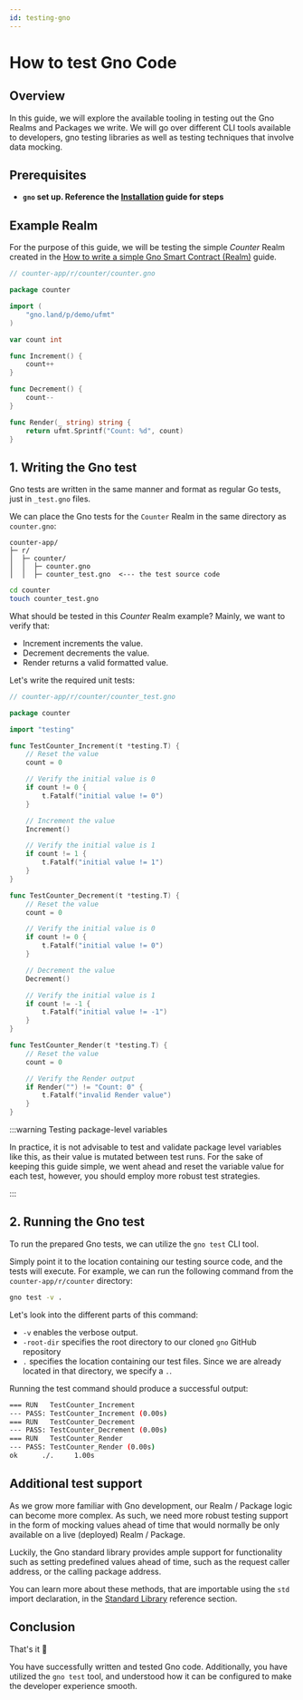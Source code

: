 ```yaml
---
id: testing-gno
---
```


# How to test Gno Code

## Overview

In this guide, we will explore the available tooling in testing out the Gno Realms and Packages we write.
We will go over different CLI tools available to developers, gno testing libraries as well as
testing techniques that involve data mocking.

## Prerequisites

- **`gno` set up. Reference the [Installation](../getting-started/local-setup/local-setup.md#3-installing-other-gno-tools) guide
  for steps**

## Example Realm

For the purpose of this guide, we will be testing the simple *Counter* Realm created in
the [How to write a simple Gno Smart Contract (Realm)](simple-contract.md) guide.

[embedmd]:# (../assets/how-to-guides/testing-gno/counter-1.gno go)
```go
// counter-app/r/counter/counter.gno

package counter

import (
	"gno.land/p/demo/ufmt"
)

var count int

func Increment() {
	count++
}

func Decrement() {
	count--
}

func Render(_ string) string {
	return ufmt.Sprintf("Count: %d", count)
}
```

## 1. Writing the Gno test

Gno tests are written in the same manner and format as regular Go tests, just in `_test.gno` files.

We can place the Gno tests for the `Counter` Realm in the same directory as `counter.gno`:

```text
counter-app/
├─ r/
│  ├─ counter/
│  │  ├─ counter.gno
│  │  ├─ counter_test.gno  <--- the test source code
```

```bash
cd counter
touch counter_test.gno
```

What should be tested in this _Counter_ Realm example?
Mainly, we want to verify that:

- Increment increments the value.
- Decrement decrements the value.
- Render returns a valid formatted value.

Let's write the required unit tests:

[embedmd]:# (../assets/how-to-guides/testing-gno/counter-2.gno go)
```go
// counter-app/r/counter/counter_test.gno

package counter

import "testing"

func TestCounter_Increment(t *testing.T) {
	// Reset the value
	count = 0

	// Verify the initial value is 0
	if count != 0 {
		t.Fatalf("initial value != 0")
	}

	// Increment the value
	Increment()

	// Verify the initial value is 1
	if count != 1 {
		t.Fatalf("initial value != 1")
	}
}

func TestCounter_Decrement(t *testing.T) {
	// Reset the value
	count = 0

	// Verify the initial value is 0
	if count != 0 {
		t.Fatalf("initial value != 0")
	}

	// Decrement the value
	Decrement()

	// Verify the initial value is 1
	if count != -1 {
		t.Fatalf("initial value != -1")
	}
}

func TestCounter_Render(t *testing.T) {
	// Reset the value
	count = 0

	// Verify the Render output
	if Render("") != "Count: 0" {
		t.Fatalf("invalid Render value")
	}
}
```

:::warning Testing package-level variables

In practice, it is not advisable to test and validate package level variables like this, as their value is mutated
between test runs. For the sake of keeping this guide simple, we went ahead and reset the variable value for each test,
however,
you should employ more robust test strategies.

:::

## 2. Running the Gno test

To run the prepared Gno tests, we can utilize the `gno test` CLI tool.

Simply point it to the location containing our testing source code, and the tests will execute.
For example, we can run the following command from the `counter-app/r/counter` directory:

```bash
gno test -v .
```

Let's look into the different parts of this command:

- `-v` enables the verbose output.
- `-root-dir` specifies the root directory to our cloned `gno` GitHub repository
- `.` specifies the location containing our test files. Since we are already located in that directory, we specify
  a `.`.

Running the test command should produce a successful output:

```bash
=== RUN   TestCounter_Increment
--- PASS: TestCounter_Increment (0.00s)
=== RUN   TestCounter_Decrement
--- PASS: TestCounter_Decrement (0.00s)
=== RUN   TestCounter_Render
--- PASS: TestCounter_Render (0.00s)
ok      ./. 	1.00s
```

## Additional test support

As we grow more familiar with Gno development, our Realm / Package logic can become more complex. As such, we need
more robust testing support in the form of mocking values ahead of time that would normally be only available on a
live (deployed) Realm / Package.

Luckily, the Gno standard library provides ample support for functionality such as setting predefined values ahead of
time, such as the request caller address, or the calling package address.

You can learn more about these methods, that are importable using the `std` import declaration,
in the [Standard Library](../concepts/stdlibs/overview.md) reference section.

## Conclusion

That's it 🎉

You have successfully written and tested Gno code. Additionally, you have utilized the `gno test` tool, and understood
how it can be configured to make the developer experience smooth.